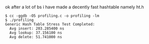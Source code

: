 ok after a lot of bs i have made a decently fast hashtable namely ht.h
```console
$ cc -ggdb -O5 profiling.c -o profiling -lm
$ ./profiling 
Generic Hash Table Stress Test Completed:
  Avg insert: 203.285400 ns
  Avg lookup: 37.156100 ns
  Avg delete: 51.741000 ns
```
